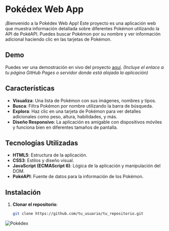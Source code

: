 # Pokédex Web App

¡Bienvenido a la Pokédex Web App! Este proyecto es una aplicación web que muestra información detallada sobre diferentes Pokémon utilizando la API de PokéAPI. Puedes buscar Pokémon por su nombre y ver información adicional haciendo clic en las tarjetas de Pokémon.

## Demo

Puedes ver una demostración en vivo del proyecto [aquí](#). *(Incluye el enlace a tu página GitHub Pages o servidor donde está alojada la aplicación)*

## Características

- **Visualiza**: Una lista de Pokémon con sus imágenes, nombres y tipos.
- **Busca**: Filtra Pokémon por nombre utilizando la barra de búsqueda.
- **Explora**: Haz clic en una tarjeta de Pokémon para ver detalles adicionales como peso, altura, habilidades, y más.
- **Diseño Responsivo**: La aplicación es amigable con dispositivos móviles y funciona bien en diferentes tamaños de pantalla.

## Tecnologías Utilizadas

- **HTML5**: Estructura de la aplicación.
- **CSS3**: Estilos y diseño visual.
- **JavaScript (ECMAScript 6)**: Lógica de la aplicación y manipulación del DOM.
- **PokéAPI**: Fuente de datos para la información de los Pokémon.

## Instalación

1. **Clonar el repositorio**:
   ```bash
   git clone https://github.com/tu_usuario/tu_repositorio.git


![Pokédex](assets/imagen_asset1.png)
